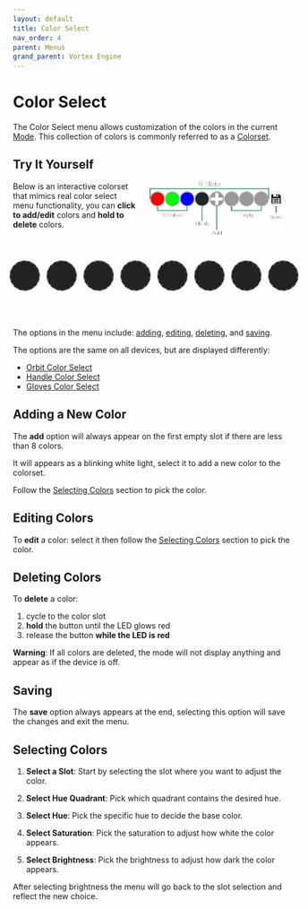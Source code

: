 ```yaml
---
layout: default
title: Color Select
nav_order: 4
parent: Menus
grand_parent: Vortex Engine
---
```


<style>
.slot {
  min-width: 50px;
  min-height: 50px;
  width: 50px;
  height: 50px;
  margin: 6px;
  border-radius: 50%;
  line-height: 50px;
  cursor: pointer;
  position: relative;
  display: inline-block;
  text-align: center;
  border: 2px solid transparent;
  transition: transform 0.2s ease-in-out, box-shadow 0.2s ease-in-out, border-color 0.2s ease-in-out;  
}

.slot.empty:hover {
  box-shadow: none;
  transform: none;
}

.slot.empty {
  box-shadow: none;
  transform: none;
}

.slot:not(.empty):hover {
  transform: scale(1.1);
}

.empty {
  background-color: #222;
  border: 2px dashed #555;
  cursor: default; /* No pointer cursor for empty slots */
}

.add-slot {
  background-color: #444;
  display: flex;
  justify-content: center;
  align-items: center;
  cursor: pointer;
}

.plus-icon {
  font-size: 64px;
  color: #fff;
  font-weight: bold;
  font-family: 'Times New Roman';
}

.save-slot {
  background-color: #888;
  background-size: cover;
}

#slots-container {
  display: flex;
  justify-content: center;
  margin-top: 50px;
  margin-bottom: 60px;
}

#color-select-diagram {
  width:240px;
  float:right;
  margin:0;
  margin-left:20px;
  margin-right:20px;
  padding:0;
}

.dropdown {
  box-shadow: 5px 5px 10px 4px rgba(0, 0, 0, 0.4);
  border-radius: 12px;
  transition: all 0.3s ease-in-out;
}

.dropdown-option {
  transition: transform 0.2s ease-in-out, box-shadow 0.2s ease-in-out, border-color 0.2s ease-in-out;
}

.dropdown-option:hover {
  transform: scale(1.1);
}

@keyframes flashRed {
  0% { 
  }
  50% {
    background-color: rgba(255, 0, 0, 0.6);
    box-shadow: 0 0 5px 2px rgba(255, 0, 0, 0.6);
  }
  100% {
  }
}

@media (max-width: 500px) {
  .slot {
    width: 40px;
    height: 40px;
    min-width: 40px;
    min-height: 40px;
    line-height: 40px;
  }

  .plus-icon {
    font-size: 40px;
  }

  #slots-container {
    margin-top: 30px;
    margin-bottom: 40px;
  }

  #color-select-diagram {
    width:180px;
  }
}

@media (max-width: 400px) {
  .slot {
    width: 32px;
    height: 32px;
    min-width: 32px;
    min-height: 32px;
    line-height: 32px;
  }

  .plus-icon {
    font-size: 32px;
  }

  #slots-container {
    margin-top: 30px;
    margin-bottom: 40px;
  }

  #color-select-diagram {
    width:160px;
  }
}
</style>

# Color Select

The Color Select menu allows customization of the colors in the current [Mode](mode.html). This collection of colors is commonly referred to as a [Colorset](colorsets.html).

## Try It Yourself

<img id="color-select-diagram" src="assets/images/color-select.png">

Below is an interactive colorset that mimics real color select menu functionality, you can **click to add/edit** colors and **hold to delete** colors.

<div id="slots-container">
    <div class="slot empty" data-slot="0"></div>
    <div class="slot empty" data-slot="1"></div>
    <div class="slot empty" data-slot="2"></div>
    <div class="slot empty" data-slot="3"></div>
    <div class="slot empty" data-slot="4"></div>
    <div class="slot empty" data-slot="5"></div>
    <div class="slot empty" data-slot="6"></div>
    <div class="slot empty" data-slot="7"></div>
</div>

<script src="{{ '/assets/js/ColorSelect.js' | relative_url }}"></script>

The options in the menu include: [adding](color_select_menu.html#Editing-Color), [editing](color_select_menu.html#Editing-Color), [deleting](color_select_menu.html#Editing-Color), and [saving](color_select_menu.html#Editing-Color).

The options are the same on all devices, but are displayed differently:

 - [Orbit Color Select](orbit_color_select.html)
 - [Handle Color Select](handle_color_select.html)
 - [Gloves Color Select](gloves_color_select.html)

## Adding a New Color
The **add** option will always appear on the first empty slot if there are less than 8 colors.

It will appears as a blinking white light, select it to add a new color to the colorset.

Follow the [Selecting Colors](color_select_menu.html#Editing-Colo) section to pick the color.

## Editing Colors
To **edit** a color: select it then follow the [Selecting Colors](color_select_menu.html#Editing-Colo) section to pick the color.

## Deleting Colors

To **delete** a color:
 1. cycle to the color slot
 2. **hold** the button until the LED glows red
 3. release the button **while the LED is red**

**Warning**: If all colors are deleted, the mode will not display anything and appear as if the device is off.

## Saving

The **save** option always appears at the end, selecting this option will save the changes and exit the menu.

## Selecting Colors

 1. **Select a Slot**: Start by selecting the slot where you want to adjust the color.

 2. **Select Hue Quadrant**: Pick which quadrant contains the desired hue.

 3. **Select Hue**: Pick the specific hue to decide the base color.

 4. **Select Saturation**: Pick the saturation to adjust how white the color appears.

 5. **Select Brightness**: Pick the brightness to adjust how dark the color appears.

After selecting brightness the menu will go back to the slot selection and reflect the new choice.
